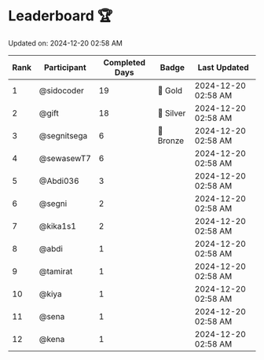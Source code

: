 # Leaderboard 🏆

Updated on: 2024-12-20 02:58 AM

| Rank | Participant       | Completed Days | Badge      | Last Updated         |
|------|-------------------|----------------|------------|----------------------|
| 1    | @sidocoder        | 19             | 🏅 Gold     | 2024-12-20 02:58 AM |
| 2    | @gift             | 18             | 🥈 Silver   | 2024-12-20 02:58 AM |
| 3    | @segnitsega       | 6              | 🥉 Bronze   | 2024-12-20 02:58 AM |
| 4    | @sewasewT7        | 6              |            | 2024-12-20 02:58 AM |
| 5    | @Abdi036          | 3              |            | 2024-12-20 02:58 AM |
| 6    | @segni            | 2              |            | 2024-12-20 02:58 AM |
| 7    | @kika1s1          | 2              |            | 2024-12-20 02:58 AM |
| 8    | @abdi             | 1              |            | 2024-12-20 02:58 AM |
| 9    | @tamirat          | 1              |            | 2024-12-20 02:58 AM |
| 10   | @kiya             | 1              |            | 2024-12-20 02:58 AM |
| 11   | @sena             | 1              |            | 2024-12-20 02:58 AM |
| 12   | @kena             | 1              |            | 2024-12-20 02:58 AM |
